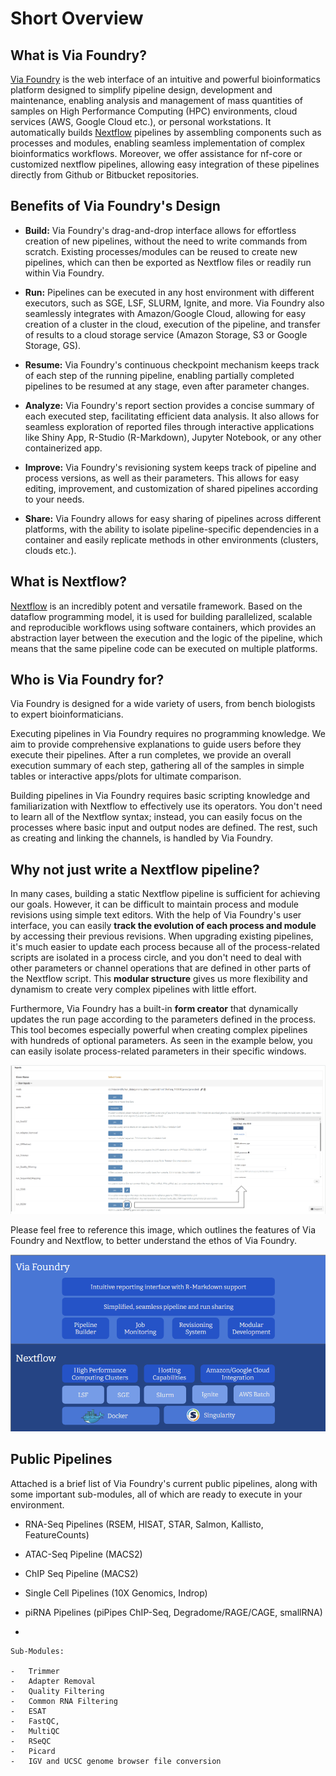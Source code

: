 # Short Overview

## What is Via Foundry?

[Via Foundry](https://www.viafoundry.com//) is the web interface of an
intuitive and powerful bioinformatics platform designed to simplify
pipeline design, development and maintenance, enabling analysis and
management of mass quantities of samples on High Performance Computing
(HPC) environments, cloud services (AWS, Google Cloud etc.), or personal workstations. It
automatically builds [Nextflow](https://www.nextflow.io/) pipelines by
assembling components such as processes and modules, enabling seamless
implementation of complex bioinformatics workflows. Moreover, we offer assistance for nf-core or customized nextflow pipelines, allowing easy integration of these pipelines directly from Github or Bitbucket repositories.

## Benefits of Via Foundry's Design

-   **Build:** Via Foundry's drag-and-drop interface allows for
    effortless creation of new pipelines, without the need to write
    commands from scratch. Existing processes/modules can be reused to
    create new pipelines, which can then be exported as Nextflow files
    or readily run within Via Foundry.
-   **Run:** Pipelines can be executed in any host environment with
    different executors, such as SGE, LSF, SLURM, Ignite, and more. Via
    Foundry also seamlessly integrates with Amazon/Google Cloud,
    allowing for easy creation of a cluster in the cloud, execution of
    the pipeline, and transfer of results to a cloud storage service
    (Amazon Storage, S3 or Google Storage, GS).
-   **Resume:** Via Foundry's continuous checkpoint mechanism keeps
    track of each step of the running pipeline, enabling partially
    completed pipelines to be resumed at any stage, even after parameter
    changes.
-   **Analyze:** Via Foundry's report section provides a concise summary of 
each executed step, facilitating efficient data analysis. It also allows 
for seamless exploration of reported files through interactive applications 
like Shiny App, R-Studio (R-Markdown), Jupyter Notebook, or any other containerized app.

-   **Improve:** Via Foundry's revisioning system keeps track of
    pipeline and process versions, as well as their parameters. This
    allows for easy editing, improvement, and customization of shared
    pipelines according to your needs.
-   **Share:** Via Foundry allows for easy sharing of pipelines across
    different platforms, with the ability to isolate pipeline-specific
    dependencies in a container and easily replicate methods in other
    environments (clusters, clouds etc.).

## What is Nextflow?

[Nextflow](https://www.nextflow.io/) is an incredibly potent and
versatile framework. Based on the dataflow programming model, it is used
for building parallelized, scalable and reproducible workflows using
software containers, which provides an abstraction layer between the
execution and the logic of the pipeline, which means that the same
pipeline code can be executed on multiple platforms.

## Who is Via Foundry for?

Via Foundry is designed for a wide variety of users, from bench
biologists to expert bioinformaticians.

Executing pipelines in Via Foundry requires no programming knowledge. We
aim to provide comprehensive explanations to guide users before they
execute their pipelines. After a run completes, we provide an overall
execution summary of each step, gathering all of the samples in simple
tables or interactive apps/plots for ultimate comparison.

Building pipelines in Via Foundry requires basic scripting knowledge and
familiarization with Nextflow to effectively use its operators. You
don't need to learn all of the Nextflow syntax; instead, you can easily
focus on the processes where basic input and output nodes are defined.
The rest, such as creating and linking the channels, is handled by Via
Foundry.

## Why not just write a Nextflow pipeline?

In many cases, building a static Nextflow pipeline is sufficient for
achieving our goals. However, it can be difficult to maintain process
and module revisions using simple text editors. With the help of Via
Foundry's user interface, you can easily **track the evolution of each
process and module** by accessing their previous revisions. When
upgrading existing pipelines, it's much easier to update each process
because all of the process-related scripts are isolated in a process
circle, and you don't need to deal with other parameters or channel
operations that are defined in other parts of the Nextflow script. This
**modular structure** gives us more flexibility and dynamism to create
very complex pipelines with little effort.

Furthermore, Via Foundry has a built-in **form creator** that
dynamically updates the run page according to the parameters defined in
the process. This tool becomes especially powerful when creating complex
pipelines with hundreds of optional parameters. As seen in the example
below, you can easily isolate process-related parameters in their
specific windows.

![image](../images/inputs_with_rsem_edited.png)

Please feel free to reference this image, which outlines the features of
Via Foundry and Nextflow, to better understand the ethos of Via Foundry.

![image](../images/updated_overview_nf_vf.png)

## Public Pipelines

Attached is a brief list of Via Foundry's current public pipelines,
along with some important sub-modules, all of which are ready to execute
in your environment.

-   RNA-Seq Pipelines (RSEM, HISAT, STAR, Salmon, Kallisto, FeatureCounts)

-   ATAC-Seq Pipeline (MACS2)

-   ChIP Seq Pipeline (MACS2)

-   Single Cell Pipelines (10X Genomics, Indrop)

-   piRNA Pipelines (piPipes ChIP-Seq, Degradome/RAGE/CAGE, smallRNA)

-   

    Sub-Modules:

    -   Trimmer
    -   Adapter Removal
    -   Quality Filtering
    -   Common RNA Filtering
    -   ESAT
    -   FastQC,
    -   MultiQC
    -   RSeQC
    -   Picard
    -   IGV and UCSC genome browser file conversion
